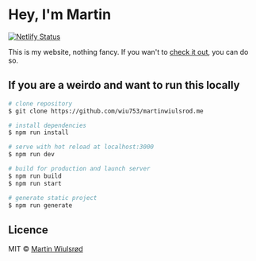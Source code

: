 # Hey, I'm Martin
[![Netlify Status](https://api.netlify.com/api/v1/badges/1ba37bac-32ef-40af-95c3-91c3bd1cded4/deploy-status)](https://app.netlify.com/sites/quizzical-ptolemy-094a43/deploys)

This is my website, nothing fancy. If you wan't to <a href="https://www.martinwiulsrod.me">check it out</a>, you can do so.

## If you are a weirdo and want to run this locally

``` bash
# clone repository
$ git clone https://github.com/wiu753/martinwiulsrod.me

# install dependencies
$ npm run install

# serve with hot reload at localhost:3000
$ npm run dev

# build for production and launch server
$ npm run build
$ npm run start

# generate static project
$ npm run generate
```

## Licence
MIT © <a href="https://github.com/wiu753">Martin Wiulsrød</a>
